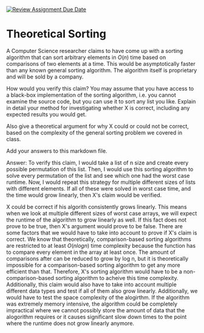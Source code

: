 [![Review Assignment Due Date](https://classroom.github.com/assets/deadline-readme-button-24ddc0f5d75046c5622901739e7c5dd533143b0c8e959d652212380cedb1ea36.svg)](https://classroom.github.com/a/9YUeXH71)
# Theoretical Sorting

A Computer Science researcher claims to have come up with a sorting algorithm
that can sort arbitrary elements in $O(n)$ time based on comparisons of two
elements at a time. This would be asymptotically faster than any known general
sorting algorithm. The algorithm itself is proprietary and will be sold by a
company.

How would you verify this claim? You may assume that you have access to a
black-box implementation of the sorting algorithm, i.e. you cannot examine the
source code, but you can use it to sort any list you like. Explain in detail
your method for investigating whether X is correct, including any expected
results you would get.

Also give a theoretical argument for why X could or could not be correct, based
on the complexity of the general sorting problem we covered in class.

Add your answers to this markdown file.

Answer: 
To verify this claim, I would take a list of n size and create every possible permutation of this list. Then, I would use this sorting algorithm to solve every permutation of the list and see which one had the worst case runtime. Now, I would repeat this strategy for multiple different sizes of lists with different elements. If all of these were solved in worst case time, and the time would grow linearly, then X's claim would be verified.  

X could be correct if his algorith consistently grows linearly. This means when we look at multiple different sizes of worst case arrays, we will expect the runtime of the algorithm to grow linearly as well. If this fact does not prove to be true, then X's argument would prove to be false. There are some factors that we would have to take into account to prove if X's claim is correct. We know that theoretically, comparison-based sorting algorithms are restricted to at least $O(nlog n)$ time complexity because the function has to compare every element in the array at least once. The amount of comparisons after can be reduced to grow by log n, but it is theoretically impossible for a comparison-based sorting algorithm to get any more efficient than that. Therefore, X's sorting algorithm would have to be a non-comparison-based sorting algorithm to acheive this time complexity. Additionally, this claim would also have to take into account multiple different data types and test if all of them also grow linearly. Additionally, we would have to test the space complexity of the alogirthm. If the algorithm was extremely memory intensive, the algorithm could be completely impractical where we cannot possibly store the amount of data that the alogorithm requires or it causes significant slow down times to the point where the runtime does not grow linearly anymore. 
